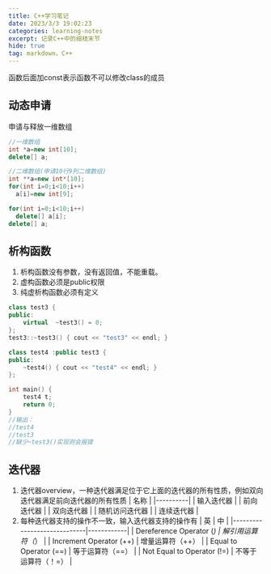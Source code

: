 ```yaml
---
title: C++学习笔记
date: 2023/3/3 19:02:23
categories: learning-notes
excerpt: 记录C++中的细枝末节
hide: true
tag: markdown，C++
---
```

函数后面加const表示函数不可以修改class的成员
## 动态申请
申请与释放一维数组
```C++
//一维数组
int *a=new int[10];
delete[] a;

//二维数组(申请10行9列二维数组)
int **a=new int*[10];
for(int i=0;i<10;i++)
  a[i]=new int[9];

for(int i=0;i<10;i++)
  delete[] a[i];
delete[] a;
```

## 析构函数
1. 析构函数没有参数，没有返回值，不能重载。
2. 虚构函数必须是public权限
3. 纯虚析构函数必须有定义
```C++
class test3 {
public:
	virtual  ~test3() = 0;
};
test3::~test3() { cout << "test3" << endl; }

class test4 :public test3 {
public:
	~test4() { cout << "test4" << endl; }
};

int main() {
	test4 t;
	return 0;
}
//输出：
//test4
//test3
//缺少~test3()实现则会报错
```

## 迭代器

1. 迭代器overview，一种迭代器满足位于它上面的迭代器的所有性质，例如双向迭代器满足前向迭代器的所有性质
| 名称       |
|----------|
| 输入迭代器    |
| 前向迭代器    |
| 双向迭代器    |
| 随机访问迭代器  |
| 连续迭代器    |
2. 每种迭代器支持的操作不一致，输入迭代器支持的操作有
|             英              |        中    |
|-----------------------------|------------|
| Dereference Operator (*)    | 解引用运算符（*）  |
| Increment Operator (++)     | 增量运算符（++）  |
| Equal to Operator (==)      | 等于运算符（==）  |
| Not Equal to Operator (!=)  | 不等于运算符（！=） |
